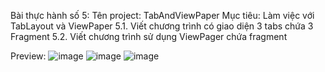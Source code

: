 Bài thực hành số 5:
Tên project: TabAndViewPaper
Mục tiêu: Làm việc với TabLayout và ViewPaper
5.1. Viết chương trình có giao diện 3 tabs chứa 3 Fragment
5.2. Viết chương trình sử dụng ViewPager chứa fragment

Preview:
![image](https://github.com/XuanThongN/learning_android/assets/100119600/10cd3040-ef3a-4935-b180-897ad6a420f6)
![image](https://github.com/XuanThongN/learning_android/assets/100119600/f9a631e9-8362-41a0-89cd-be230f1bb992)
![image](https://github.com/XuanThongN/learning_android/assets/100119600/6a6076fb-e326-45f1-9a07-f1640e9e95f5)
